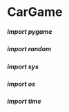 <h1> <b> CarGame </b> </h1>

<h5>import pygame </h5>
<h5>import random</h5>
<h5>import sys</h5>
<h5>import os</h5>
<h5>import time </h5>
